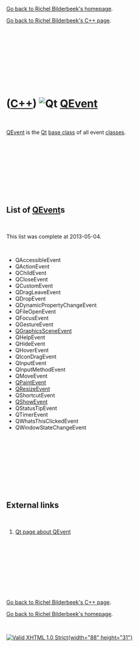[Go back to Richel Bilderbeek's homepage](index.htm).

[Go back to Richel Bilderbeek's C++ page](Cpp.htm).

 

 

 

 

 

([C++](Cpp.htm)) ![Qt](PicQt.png) [QEvent](CppQEvent.htm)
=========================================================

 

[QEvent](CppQEvent.htm) is the [Qt](CppQt.htm) [base
class](CppBaseClass.htm) of all event [classes](CppClass.htm).

 

 

 

 

 

List of [QEvent](CppQEvent.htm)s
--------------------------------

 

This list was complete at 2013-05-04.

 

-   QAccessibleEvent
-   QActionEvent
-   QChildEvent
-   QCloseEvent
-   QCustomEvent
-   QDragLeaveEvent
-   QDropEvent
-   QDynamicPropertyChangeEvent
-   QFileOpenEvent
-   QFocusEvent
-   QGestureEvent
-   [QGraphicsSceneEvent](CppQGraphicsSceneEvent.htm)
-   QHelpEvent
-   QHideEvent
-   QHoverEvent
-   QIconDragEvent
-   QInputEvent
-   QInputMethodEvent
-   QMoveEvent
-   [QPaintEvent](CppQPaintEvent.htm)
-   [QResizeEvent](CppQResizeEvent.htm)
-   QShortcutEvent
-   [QShowEvent](CppQShowEvent.htm)
-   QStatusTipEvent
-   QTimerEvent
-   QWhatsThisClickedEvent
-   QWindowStateChangeEvent

 

 

 

 

 

External links
--------------

 

1.  [Qt page about QEvent](http://doc.qt.nokia.com/4.6/qevent.html)

 

 

 

 

 

[Go back to Richel Bilderbeek's C++ page](Cpp.htm).

[Go back to Richel Bilderbeek's homepage](index.htm).

 

[![Valid XHTML 1.0 Strict](valid-xhtml10.png){width="88"
height="31"}](http://validator.w3.org/check?uri=referer)
